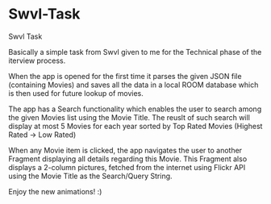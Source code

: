 # Swvl-Task
Swvl Task

Basically a simple task from Swvl given to me for the Technical phase of the iterview process.

When the app is opened for the first time it parses the given JSON file (containing Movies) and saves all the data in a local ROOM database which is then used for 
future lookup of movies.

The app has a Search functionality which enables the user to search among the given Movies list using the Movie Title. 
The reuslt of such search will display at most 5 Movies for each year sorted by Top Rated Movies (Highest Rated -> Low Rated)

When any Movie item is clicked, the app navigates the user to another Fragment displaying all details regarding this Movie.
This Fragment also displays a 2-column pictures, fetched from the internet using Flickr API using the Movie Title as the Search/Query String.

Enjoy the new animations! :)
